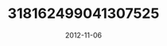 ---
title: "318162499041307525"
cover: "2012-11-06 07.39.07 318162499041307525_46248401"
photo: "2012-11-06 07.39.07 318162499041307525_46248401"
date: "2012-11-06"
type: "photo"
---